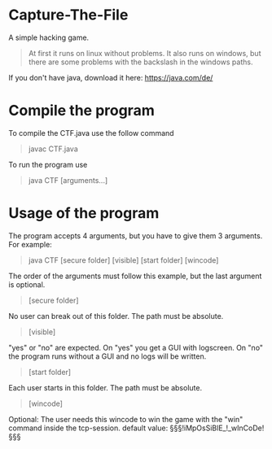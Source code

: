 # Capture-The-File
A simple hacking game.

> At first it runs on linux without problems. It also runs on windows, but there are some problems with the backslash in the windows paths.

If you don't have java, download it here: https://java.com/de/

# Compile the program

To compile the CTF.java use the follow command

> javac CTF.java

To run the program use

> java CTF [arguments...]

# Usage of the program

The program accepts 4 arguments, but you have to give them 3 arguments. For example:

> java CTF [secure folder] [visible] [start folder] [wincode]

The order of the arguments must follow this example, but the last argument is optional.

> [secure folder]

No user can break out of this folder. The path must be absolute.
  
> [visible]

"yes" or "no" are expected. On "yes" you get a GUI with logscreen. On "no" the program runs without a GUI and no logs will be written.

> [start folder]

Each user starts in this folder. The path must be absolute.
  
> [wincode]

Optional: The user needs this wincode to win the game with the "win" command inside the tcp-session. default value: §§§!iMpOsSiBlE_!_wInCoDe!§§§
